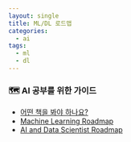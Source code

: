 ```yaml
---
layout: single
title: ML/DL 로드맵
categories:
  - ai
tags:
  - ml
  - dl
---
```

### 🗺️ AI 공부를 위한 가이드
* [어떤 책을 봐야 하나요?](https://tensorflow.blog/book-roadmap/)
* [Machine Learning Roadmap](https://github.com/TalalAlrawajfeh/machine-learning-roadmap)
* [AI and Data Scientist Roadmap](https://roadmap.sh/ai-data-scientist)
